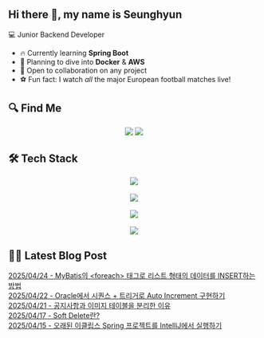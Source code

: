 

## Hi there 👋, my name is Seunghyun

💻 Junior Backend Developer

- 🔥 Currently learning **Spring Boot**
- 🌊 Planning to dive into **Docker** & **AWS**
- 🤝 Open to collaboration on any project
- ⚽ Fun fact: I watch *all* the major European football matches live!

## 🔍 Find Me

<p align="center">
  <a href="https://winn-dev.tistory.com/"><img src="https://img.shields.io/badge/Tech Blog-000000?style=for-the-badge&logo=tistory&logoColor=white&link=https://winn-dev.tistory.com/"/></a>
  <a href="mailto:tmdgus8779@gmail.com"><img src="https://img.shields.io/badge/Gmail-d14836?style=for-the-badge&logo=Gmail&logoColor=white&link=mailto:tmdgus8779@gmail.com"/></a>
</p>

## 🛠️ Tech Stack

<div align="center">
  <img src="https://go-skill-icons.vercel.app/api/icons?i=html,css,bootstrap,js,jquery" />
</div>
&nbsp;
<div align="center">
  <img src="https://go-skill-icons.vercel.app/api/icons?i=py,java,flask,spring,mysql,oracle" />
</div>
&nbsp;
<div align="center">
  <img src="https://skillicons.dev/icons?i=docker,git,github,ubuntu" />
</div>
&nbsp;
<div align="center">
  <img src="https://go-skill-icons.vercel.app/api/icons?i=dbeaver,eclipse,idea,vscode,vim" />
</div>

## ✍🏻 Latest Blog Post

[2025/04/24 - MyBatis의 &lt;foreach&gt; 태그로 리스트 형태의 데이터를 INSERT하는 방법](https://winn-dev.tistory.com/entry/MyBatis%EC%9D%98-foreach-%ED%83%9C%EA%B7%B8%EB%A1%9C-%EB%A6%AC%EC%8A%A4%ED%8A%B8-%ED%98%95%ED%83%9C%EC%9D%98-%EB%8D%B0%EC%9D%B4%ED%84%B0%EB%A5%BC-INSERT%ED%95%98%EB%8A%94-%EB%B0%A9%EB%B2%95) <br/>
[2025/04/22 - Oracle에서 시퀀스 + 트리거로 Auto Increment 구현하기](https://winn-dev.tistory.com/entry/Oracle%EC%97%90%EC%84%9C-%EC%8B%9C%ED%80%80%EC%8A%A4-%ED%8A%B8%EB%A6%AC%EA%B1%B0%EB%A1%9C-Auto-Increment-%EA%B5%AC%ED%98%84%ED%95%98%EA%B8%B0) <br/>
[2025/04/21 - 공지사항과 이미지 테이블을 분리한 이유](https://winn-dev.tistory.com/entry/%EA%B3%B5%EC%A7%80%EC%82%AC%ED%95%AD%EA%B3%BC-%EC%9D%B4%EB%AF%B8%EC%A7%80-%ED%85%8C%EC%9D%B4%EB%B8%94%EC%9D%84-%EB%B6%84%EB%A6%AC%ED%95%9C-%EC%9D%B4%EC%9C%A0) <br/>
[2025/04/17 - Soft Delete란?](https://winn-dev.tistory.com/entry/Soft-Delete%EB%9E%80) <br/>
[2025/04/15 - 오래된 이클립스 Spring 프로젝트를 IntelliJ에서 실행하기](https://winn-dev.tistory.com/entry/%EC%98%A4%EB%9E%98%EB%90%9C-%EC%9D%B4%ED%81%B4%EB%A6%BD%EC%8A%A4-Spring-%ED%94%84%EB%A1%9C%EC%A0%9D%ED%8A%B8%EB%A5%BC-IntelliJ%EC%97%90%EC%84%9C-%EC%8B%A4%ED%96%89%ED%95%98%EA%B8%B0) <br/>
